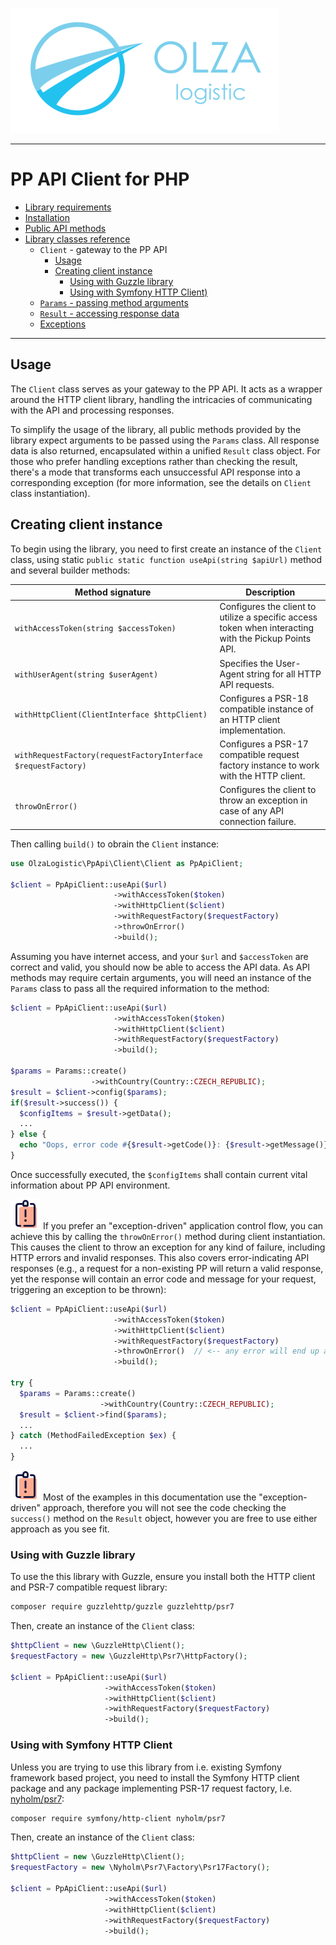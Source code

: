 ![Olza Logistic Logo](olza-logo-small.png)

---

# PP API Client for PHP

* [Library requirements](requirements.md)
* [Installation](installation.md)
* [Public API methods](api.md)
* [Library classes reference](classes.md)
  * `Client` - gateway to the PP API
    * [Usage](#usage)
    * [Creating client instance](#creating-client-instance)
      * [Using with Guzzle library](#using-with-guzzle-library)
      * [Using with Symfony HTTP Client)](#using-client-with-symfony-http-client)
  * [`Params` - passing method arguments](params.md)
  * [`Result` - accessing response data](response.md)
  * [Exceptions](exceptions.md)

---

## Usage

The `Client` class serves as your gateway to the PP API. It acts as a wrapper around the HTTP client
library, handling the intricacies of communicating with the API and processing responses.

To simplify the usage of the library, all public methods provided by the library expect arguments to
be passed using the `Params` class. All response data is also returned, encapsulated within a
unified `Result` class object. For those who prefer handling exceptions rather than checking the
result, there's a mode that transforms each unsuccessful API response into a corresponding
exception (for more information, see the details on `Client` class instantiation).

## Creating client instance

To begin using the library, you need to first create an instance of the `Client` class, using
static `public static function useApi(string $apiUrl)` method and several builder methods:

| Method signature                                              | Description                                                                                           |
|---------------------------------------------------------------|-------------------------------------------------------------------------------------------------------|
| `withAccessToken(string $accessToken)`                        | Configures the client to utilize a specific access token when interacting with the Pickup Points API. |
| `withUserAgent(string $userAgent)`                            | Specifies the User-Agent string for all HTTP API requests.                                            |
| `withHttpClient(ClientInterface $httpClient)`                 | Configures a PSR-18 compatible instance of an HTTP client implementation.                             |
| `withRequestFactory(requestFactoryInterface $requestFactory)` | Configures a PSR-17 compatible request factory instance to work with the HTTP client.                 |
| `throwOnError()`                                              | Configures the client to throw an exception in case of any API connection failure.                    |

Then calling `build()` to obrain the `Client` instance:

```php
use OlzaLogistic\PpApi\Client\Client as PpApiClient;

$client = PpApiClient::useApi($url)
                       ->withAccessToken($token)
                       ->withHttpClient($client)
                       ->withRequestFactory($requestFactory)
                       ->throwOnError()
                       ->build();
```

Assuming you have internet access, and your `$url` and `$accessToken` are correct and valid, you
should now be able to access the API data. As API methods may require certain arguments, you will
need an instance of the `Params` class to pass all the required information to the method:

```php
$client = PpApiClient::useApi($url)
                       ->withAccessToken($token)
                       ->withHttpClient($client)
                       ->withRequestFactory($requestFactory)
                       ->build();

$params = Params::create()
                  ->withCountry(Country::CZECH_REPUBLIC);
$result = $client->config($params);
if($result->success()) {
  $configItems = $result->getData();
  ...
} else {
  echo "Oops, error code #{$result->getCode()}: {$result->getMessage()}" . PHP_EOL;
}
```

Once successfully executed, the `$configItems` shall contain current vital information about PP API
environment.

![Note](note.png) If you prefer an "exception-driven" application control flow, you can achieve this
by calling the `throwOnError()` method during client instantiation. This causes the client to throw
an exception for any kind of failure, including HTTP errors and invalid responses. This also covers
error-indicating API responses (e.g., a request for a non-existing PP will return a valid response,
yet the response will contain an error code and message for your request, triggering an exception to
be thrown):

```php
$client = PpApiClient::useApi($url)
                       ->withAccessToken($token)
                       ->withHttpClient($client)
                       ->withRequestFactory($requestFactory)
                       ->throwOnError()  // <-- any error will end up as an exception
                       ->build();

try {
  $params = Params::create()
                    ->withCountry(Country::CZECH_REPUBLIC);
  $result = $client->find($params);
  ...
} catch (MethodFailedException $ex) {
  ...
}
```

![Note](note.png) Most of the examples in this documentation use the "exception-driven" approach,
therefore you will not see the code checking the `success()` method on the `Result` object, however
you are free to use either approach as you see fit.

### Using with Guzzle library

To use the this library with Guzzle, ensure you install both the HTTP client and PSR-7 compatible
request library:

```bash
composer require guzzlehttp/guzzle guzzlehttp/psr7
```

Then, create an instance of the `Client` class:

```php
$httpClient = new \GuzzleHttp\Client();
$requestFactory = new \GuzzleHttp\Psr7\HttpFactory();

$client = PpApiClient::useApi($url)
                     ->withAccessToken($token)
                     ->withHttpClient($client)
                     ->withRequestFactory($requestFactory)
                     ->build();
```

### Using with Symfony HTTP Client

Unless you are trying to use this library from i.e. existing Symfony framework based project, you
need to install the Symfony HTTP client package and any package implementing PSR-17 request factory,
l.e. [nyholm/psr7](https://packagist.org/packages/nyholm/psr7):

```bash
composer require symfony/http-client nyholm/psr7
```

Then, create an instance of the `Client` class:

```php
$httpClient = new \GuzzleHttp\Client();
$requestFactory = new \Nyholm\Psr7\Factory\Psr17Factory();

$client = PpApiClient::useApi($url)
                     ->withAccessToken($token)
                     ->withHttpClient($client)
                     ->withRequestFactory($requestFactory)
                     ->build();
```
